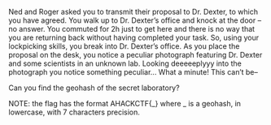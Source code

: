 Ned and Roger asked you to transmit their proposal to Dr. Dexter, to which you have agreed. You walk up to Dr. Dexter’s office and knock at the door – no answer. You commuted for 2h just to get here and there is no way that you are returning back without having completed your task. So, using your lockpicking skills, you break into Dr. Dexter’s office. As you place the proposal on the desk, you notice a peculiar photograph featuring Dr. Dexter and some scientists in an unknown lab. Looking deeeeeplyyy into the photograph you notice something peculiar...
What a minute! This can’t be–

Can you find the geohash of the secret laboratory?

NOTE: the flag has the format AHACKCTF{_} where _ is a geohash, in lowercase, with 7 characters precision.